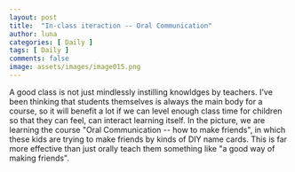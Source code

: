 ```yaml
---
layout: post
title:  "In-class iteraction -- Oral Communication"
author: luna
categories: [ Daily ]
tags: [ Daily ]
comments: false
image: assets/images/image015.png
---
```


A good class is not just mindlessly instilling knowldges by teachers. 
I've been thinking that students themselves is always the main body for a course, so it will benefit a lot if we can level enough class time for children so that they can feel, can interact learning itself.
In the picture, we are learning the course "Oral Communication -- how to make friends", in which these kids are trying to make friends by kinds of DIY name cards.
This is far more effective than just orally teach them something like "a good way of making friends".
